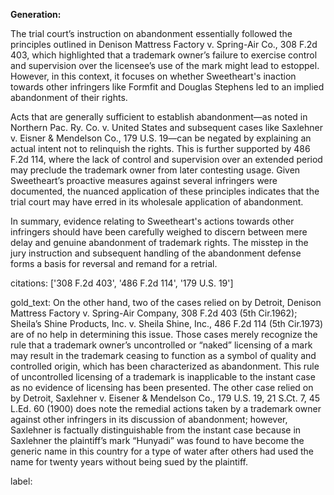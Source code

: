 **Generation:**

The trial court’s instruction on abandonment essentially followed the principles outlined in Denison Mattress Factory v. Spring-Air Co., 308 F.2d 403, which highlighted that a trademark owner’s failure to exercise control and supervision over the licensee’s use of the mark might lead to estoppel. However, in this context, it focuses on whether Sweetheart's inaction towards other infringers like Formfit and Douglas Stephens led to an implied abandonment of their rights.

Acts that are generally sufficient to establish abandonment—as noted in Northern Pac. Ry. Co. v. United States and subsequent cases like Saxlehner v. Eisner & Mendelson Co., 179 U.S. 19—can be negated by explaining an actual intent not to relinquish the rights. This is further supported by 486 F.2d 114, where the lack of control and supervision over an extended period may preclude the trademark owner from later contesting usage. Given Sweetheart’s proactive measures against several infringers were documented, the nuanced application of these principles indicates that the trial court may have erred in its wholesale application of abandonment.

In summary, evidence relating to Sweetheart's actions towards other infringers should have been carefully weighed to discern between mere delay and genuine abandonment of trademark rights. The misstep in the jury instruction and subsequent handling of the abandonment defense forms a basis for reversal and remand for a retrial.

citations: ['308 F.2d 403', '486 F.2d 114', '179 U.S. 19']

gold_text: On the other hand, two of the cases relied on by Detroit, Denison Mattress Factory v. Spring-Air Company, 308 F.2d 403 (5th Cir.1962); Sheila’s Shine Products, Inc. v. Sheila Shine, Inc., 486 F.2d 114 (5th Cir.1973) are of no help in determining this issue. Those cases merely recognize the rule that a trademark owner’s uncontrolled or “naked” licensing of a mark may result in the trademark ceasing to function as a symbol of quality and controlled origin, which has been characterized as abandonment. This rule of uncontrolled licensing of a trademark is inapplicable to the instant case as no evidence of licensing has been presented. The other case relied on by Detroit, Saxlehner v. Eisener & Mendelson Co., 179 U.S. 19, 21 S.Ct. 7, 45 L.Ed. 60 (1900) does note the remedial actions taken by a trademark owner against other infringers in its discussion of abandonment; however, Saxlehner is factually distinguishable from the instant case because in Saxlehner the plaintiff’s mark “Hunyadi” was found to have become the generic name in this country for a type of water after others had used the name for twenty years without being sued by the plaintiff.

label: 